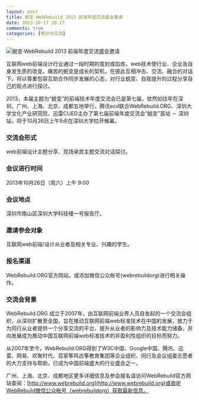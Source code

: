 ```yaml
---
layout: post
title: 蜕变·WebRebuild 2013 前端年度交流盛会邀请
date: 2013-10-17 20:17
comments: true
categories: [培训与交流]
---
```


![蜕变·WebRebuild 2013 前端年度交流盛会邀请](/files/2013/10/jbfuimM2CvFvuU.jpg)

互联网web前端设计行业通过一段时期的茧封或焰炼，web技术使行业、企业及自身发生质的改变。痛苦的蜕变是成长的契机，在彼此互相冲击、交流、融合的对话下，将以尊重包容互助合作同步发展的心态，对行业蜕变、自我提升的过程分享自己的观点进行探讨。

2013，本届主题为“蜕变”的前端技术年度交流会已是第七届，依然如往年在深圳、广州、上海、北京、成都五地举行，腾讯ecd联合WebRebuild.ORG、深圳大学文化产业研究院、迅雷CUED主办了第七届前端年度交流会“蜕变”首站 － 深圳站，将于10月26日上午9点在深圳大学拉开帷幕。

### 交流会形式

web前端设计主题分享、现场来宾主题交流对话探讨。

### 会议进行时间

2013年10月26日（周六）上午 9:00

### 会议地点

深圳市南山区深圳大学科技楼一号报告厅。

### 邀请参会对象

互联网web前端/设计从业者及相关专业、兴趣的学生。

### 报名渠道

WebRebuild.ORG官方网站，或添加微信公众帐号(webrebuildorg)进行相关操作。

### 交流会背景

WebRebuild.ORG 成立于2007年，由互联网前端业界人员自发起的一个交流会组织，从深圳扩散至全国，旨在推动互联网前端web标准技术在中国的发展，致力于为同行从业者提供一个分享交流的平台，提升从业者的影响力及技术能力储备，并向发展成为推动中国互联网前端web标准技术的非盈利性组织的目标而努力。

从2007年至今，WebRebuild.ORG得到了W3C中国、Google中国、腾讯、迅雷、网易、欢聚时代、百家筝鸣古筝教育集团等企业组织、同行及会议组委志愿者的大力支持与帮助，已成为中国前端盛大的行业盛会之一。

广州、上海、北京、成都地区更多详细信息及参会报名请访问WebRebuild官方网站查阅：[http://www.webrebuild.org](http://www.webrebuild.org)或收听WebRebuild微信公众帐号（webrebuildorg）获取最新信息。
